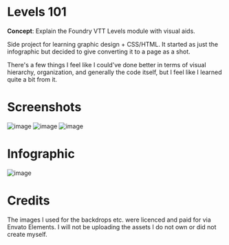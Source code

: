 # Levels 101
**Concept**: Explain the Foundry VTT Levels module with visual aids.

Side project for learning graphic design + CSS/HTML. It started as just the infographic but decided to give converting it to a page as a shot.

There's a few things I feel like I could've done better in terms of visual hierarchy, organization, and generally the code itself, but I feel like I learned quite a bit from it. 



# Screenshots
![image](https://user-images.githubusercontent.com/95392008/147806209-ae3fb531-7f00-49d2-9fd5-0eac7353bbb5.png)
![image](https://user-images.githubusercontent.com/95392008/147821016-ff84a6b4-0c55-4419-b5e5-6b582e3831ba.png)
![image](https://user-images.githubusercontent.com/95392008/147806216-9feedd28-1e30-4710-b94d-550998e9a0bd.png)

# Infographic 
![image](https://user-images.githubusercontent.com/95392008/147805983-f4f8fd47-6476-44f8-a760-4f6bce3fb5e1.png)

# Credits
The images I used for the backdrops etc. were licenced and paid for via Envato Elements. I will not be uploading the assets I do not own or did not create myself. 

